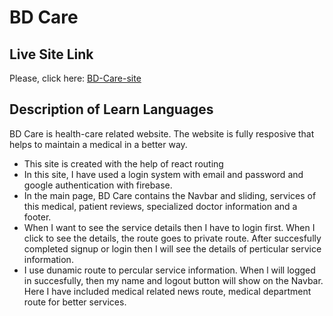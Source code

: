 # BD Care

## Live Site Link

Please, click here: [BD-Care-site](https://simple-firebase-authenti-6d3fb.web.app/)

## Description of Learn Languages

BD Care is health-care related website. The website is fully resposive that helps to maintain a medical in a better way. 

* This site is created with the help of react routing 
* In this site, I have used a login system with email and password and google authentication with firebase. 
* In the main page, BD Care contains the Navbar and sliding, services of this medical, patient reviews, specialized doctor information and a footer.
* When I want to see the service details then I have to login first. When I click to see the details, the route goes to private route. After succesfully completed signup or login then I will see the details of perticular service information.
* I use dunamic route to percular service information. When l will logged in succesfully, then my name and logout button will show on the Navbar. Here I have included medical related news route, medical department route for better services.
